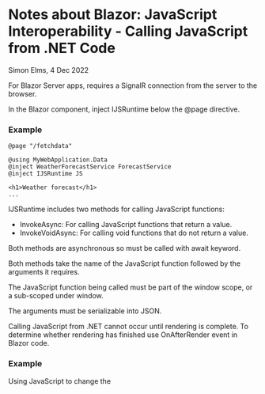 Notes about Blazor: JavaScript Interoperability - Calling JavaScript from .NET Code
===================================================================================
Simon Elms, 4 Dec 2022

For Blazor Server apps, requires a SignalR connection from the server to the browser.

In the Blazor component, inject IJSRuntime below the @page directive.

### Example

	@page "/fetchdata"

	@using MyWebApplication.Data
	@inject WeatherForecastService ForecastService
	@inject IJSRuntime JS

	<h1>Weather forecast</h1>
	...
	
IJSRuntime includes two methods for calling JavaScript functions:
* InvokeAsync: For calling JavaScript functions that return a value.
* InvokeVoidAsync: For calling void functions that do not return a value.

Both methods are asynchronous so must be called with await keyword.

Both methods take the name of the JavaScript function followed by the arguments it requires. 

The JavaScript function being called must be part of the window scope, or a sub-scoped under window.

The arguments must be serializable into JSON.

Calling JavaScript from .NET cannot occur until rendering is complete.  To determine whether rendering has finished use OnAfterRender event in Blazor code.

### Example
Using JavaScript to change the <title> within the <head> element of a page.  This has to be done via JavaScript as a Blazor Server component cannot access the <head> element.

JavaScript:

	window.changeTitle = async (newTitle) => {
		document.title = newTitle;
	};
	
Blazor component:

	@code {
		...

		protected override async Task OnAfterRenderAsync(bool firstRender)
		{
			if (firstRender)
			{
				await JS.InvokeVoidAsync("changeTitle", "Weather Forecast");
			}
		}
		...
	}
	
Passing a Blazor element to JavaScript
--------------------------------------
Blazor keeps a server-side copy of the DOM so if a JavaScript script modifies the DOM on the client-side it may get out of sync with the Blazor copy of the DOM.  To avoid this add a placeholder element to the Blazor component, like a <div>.  Blazor sees it as empty so won't track its contents.

Pass an element from Blazor to JavaScript via an ElementReference object:

* Declare an ElementReference field in Blazor code
* Link it to an element in the Blazor component via a @ref attribute, set to the name of the ElementReference field.

### Example
The empty <div> that will be passed to JavaScript has a @ref attribute.  The JavaScript function being called is showGraph from the Plotly library.

	@page "/fetchdata"
	...
	@inject IJSRuntime JS

	<h1>Weather forecast</h1>

	...
		<table class="table">
			...
		</table>

		<div @ref=graphPlaceholder></div>
	}

	@code {
		...
		private ElementReference graphPlaceholder;
		
		protected override async Task OnAfterRenderAsync(bool firstRender)
		{
			if (firstRender)
			{
				...
				var forecastTemperatures = (from t in forecasts
											select t.TemperatureC).ToArray();

				await JS.InvokeVoidAsync("showGraph", graphPlaceholder, forecastTemperatures);
			}
		}

		...
	}
	
This is the Pages/_Host.cshtml file.  It includes two script elements.  The first loads the Plotly library.  The second creates the showGraph function that uses the Plotly library:

	<body>
		...
		<script src="https://cdn.plot.ly/plotly-2.3.1.min.js"></script>
		<script>
		  window.showGraph = (graphDiv, data) => {
			  var plotData = {y: data, type: 'lines'};
			  Plotly.newPlot(graphDiv, [plotData], {title: 'Celsius Temperatures by Day'});
		  }
		</script>
	</body>
	
Handling loss of connectivity between browser and server
--------------------------------------------------------
Blazor communicates with the browser via SignalR.  If there is a loss of connectivity while calling InvokeAsync or InvokeVoidAsync IJSRuntime will throw a JSException.  This needs to be handled in Blazor code.

IJSRuntime has a default timeout of 60 seconds before it throws an exception on loss of connectivity.

### Changing the timeout globally
Set the JSInteropDefaultCallTimeout option in the services.AddServerSideBlazor method in Program.cs.

#### Example
	// Add services to the container.
	...
	builder.Services.AddServerSideBlazor(options => options.JSInteropDefaultCallTimeout = TimeSpan.FromSeconds(120));
	...
	
### Changing the timeout for a particular call
Specify the timeout as a second parameter to the InvokeAsync or InvokeVoidAsync methods.

#### Example
    await JS.InvokeVoidAsync("showGraph", TimeSpan.FromSeconds(30), graphPlaceholder, forecastTemperatures);

